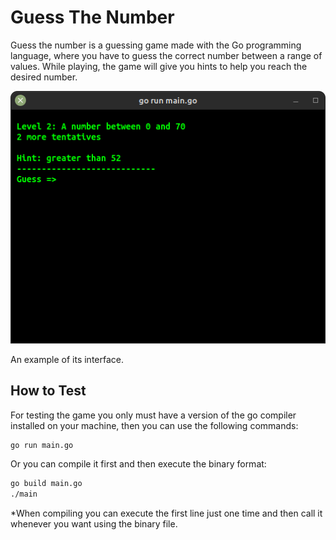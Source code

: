 # Guess The Number
Guess the number is a guessing game made with the Go programming language, where you have to guess the correct number between a range of values. While playing, the game will give you hints to help you reach the desired number.

<img src="images/guess.png">

An example of its interface.

## How to Test
For testing the game you only must have a version of the go compiler installed on your machine, then you can use the following commands:

```bash
go run main.go
```
Or you can compile it first and then execute the binary format:
```bash
go build main.go
./main
```
*When compiling you can execute the first line just one time and then call it whenever you want using the binary file.
